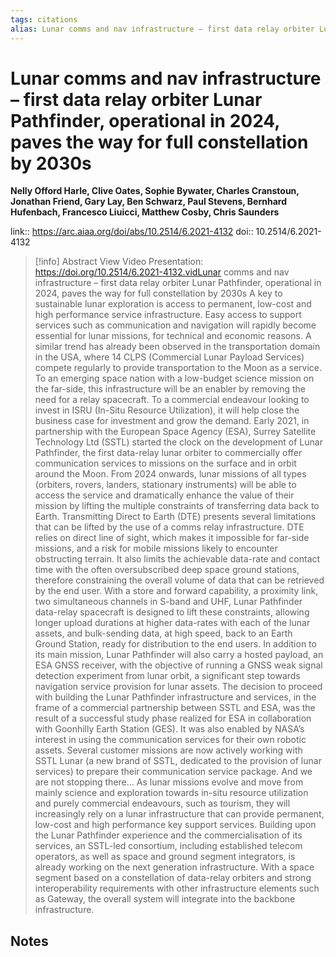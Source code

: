 ```yaml
---
tags: citations
alias: Lunar comms and nav infrastructure – first data relay orbiter Lunar Pathfinder, operational in 2024, paves the way for full constellation by 2030s
---
```

# Lunar comms and nav infrastructure – first data relay orbiter Lunar Pathfinder, operational in 2024, paves the way for full constellation by 2030s

**Nelly Offord Harle, Clive Oates, Sophie Bywater, Charles Cranstoun, Jonathan Friend, Gary Lay, Ben Schwarz, Paul Stevens, Bernhard Hufenbach, Francesco Liuicci, Matthew Cosby, Chris Saunders**


link:: https://arc.aiaa.org/doi/abs/10.2514/6.2021-4132
doi:: 10.2514/6.2021-4132

> [!info] Abstract
> View Video Presentation: https://doi.org/10.2514/6.2021-4132.vidLunar comms and nav infrastructure – first data relay orbiter Lunar Pathfinder, operational in 2024, paves the way for full constellation by 2030s A key to sustainable lunar exploration is access to permanent, low-cost and high performance service infrastructure. Easy access to support services such as communication and navigation will rapidly become essential for lunar missions, for technical and economic reasons. A similar trend has already been observed in the transportation domain in the USA, where 14 CLPS (Commercial Lunar Payload Services) compete regularly to provide transportation to the Moon as a service. To an emerging space nation with a low-budget science mission on the far-side, this infrastructure will be an enabler by removing the need for a relay spacecraft. To a commercial endeavour looking to invest in ISRU (In-Situ Resource Utilization), it will help close the business case for investment and grow the demand. Early 2021, in partnership with the European Space Agency (ESA), Surrey Satellite Technology Ltd (SSTL) started the clock on the development of Lunar Pathfinder, the first data-relay lunar orbiter to commercially offer communication services to missions on the surface and in orbit around the Moon. From 2024 onwards, lunar missions of all types (orbiters, rovers, landers, stationary instruments) will be able to access the service and dramatically enhance the value of their mission by lifting the multiple constraints of transferring data back to Earth. Transmitting Direct to Earth (DTE) presents several limitations that can be lifted by the use of a comms relay infrastructure. DTE relies on direct line of sight, which makes it impossible for far-side missions, and a risk for mobile missions likely to encounter obstructing terrain. It also limits the achievable data-rate and contact time with the often oversubscribed deep space ground stations, therefore constraining the overall volume of data that can be retrieved by the end user. With a store and forward capability, a proximity link, two simultaneous channels in S-band and UHF, Lunar Pathfinder data-relay spacecraft is designed to lift these constraints, allowing longer upload durations at higher data-rates with each of the lunar assets, and bulk-sending data, at high speed, back to an Earth Ground Station, ready for distribution to the end users. In addition to its main mission, Lunar Pathfinder will also carry a hosted payload, an ESA GNSS receiver, with the objective of running a GNSS weak signal detection experiment from lunar orbit, a significant step towards navigation service provision for lunar assets. The decision to proceed with building the Lunar Pathfinder infrastructure and services, in the frame of a commercial partnership between SSTL and ESA, was the result of a successful study phase realized for ESA in collaboration with Goonhilly Earth Station (GES). It was also enabled by NASA’s interest in using the communication services for their own robotic assets. Several customer missions are now actively working with SSTL Lunar (a new brand of SSTL, dedicated to the provision of lunar services) to prepare their communication service package. And we are not stopping there… As lunar missions evolve and move from mainly science and exploration towards in-situ resource utilization and purely commercial endeavours, such as tourism, they will increasingly rely on a lunar infrastructure that can provide permanent, low-cost and high performance key support services. Building upon the Lunar Pathfinder experience and the commercialisation of its services, an SSTL-led consortium, including established telecom operators, as well as space and ground segment integrators, is already working on the next generation infrastructure. With a space segment based on a constellation of data-relay orbiters and strong interoperability requirements with other infrastructure elements such as Gateway, the overall system will integrate into the backbone infrastructure.



## Notes

